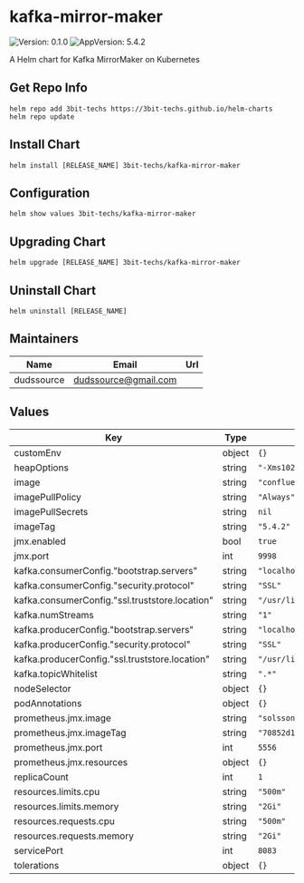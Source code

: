 # kafka-mirror-maker

![Version: 0.1.0](https://img.shields.io/badge/Version-0.1.0-informational?style=flat-square) ![AppVersion: 5.4.2](https://img.shields.io/badge/AppVersion-5.4.2-informational?style=flat-square)

A Helm chart for Kafka MirrorMaker on Kubernetes

## Get Repo Info
```console
helm repo add 3bit-techs https://3bit-techs.github.io/helm-charts
helm repo update
```

## Install Chart
```console
helm install [RELEASE_NAME] 3bit-techs/kafka-mirror-maker
```

## Configuration
```console
helm show values 3bit-techs/kafka-mirror-maker
```

## Upgrading Chart
```console
helm upgrade [RELEASE_NAME] 3bit-techs/kafka-mirror-maker
```

## Uninstall Chart
```console
helm uninstall [RELEASE_NAME]
```

## Maintainers

| Name | Email | Url |
| ---- | ------ | --- |
| dudssource | dudssource@gmail.com |  |

## Values

| Key | Type | Default | Description |
|-----|------|---------|-------------|
| customEnv | object | `{}` |  |
| heapOptions | string | `"-Xms1024M -Xmx1024M"` |  |
| image | string | `"confluentinc/cp-kafka"` |  |
| imagePullPolicy | string | `"Always"` |  |
| imagePullSecrets | string | `nil` |  |
| imageTag | string | `"5.4.2"` |  |
| jmx.enabled | bool | `true` |  |
| jmx.port | int | `9998` |  |
| kafka.consumerConfig."bootstrap.servers" | string | `"localhost:9094"` |  |
| kafka.consumerConfig."security.protocol" | string | `"SSL"` |  |
| kafka.consumerConfig."ssl.truststore.location" | string | `"/usr/lib/jvm/zulu-8-amd64/jre/lib/security/cacerts"` |  |
| kafka.numStreams | string | `"1"` |  |
| kafka.producerConfig."bootstrap.servers" | string | `"localhost:9094"` |  |
| kafka.producerConfig."security.protocol" | string | `"SSL"` |  |
| kafka.producerConfig."ssl.truststore.location" | string | `"/usr/lib/jvm/zulu-8-amd64/jre/lib/security/cacerts"` |  |
| kafka.topicWhitelist | string | `".*"` |  |
| nodeSelector | object | `{}` |  |
| podAnnotations | object | `{}` |  |
| prometheus.jmx.image | string | `"solsson/kafka-prometheus-jmx-exporter@sha256"` |  |
| prometheus.jmx.imageTag | string | `"70852d19ab9182c191684a8b08ac831230006d82e65d1db617479ea27884e4e8"` |  |
| prometheus.jmx.port | int | `5556` |  |
| prometheus.jmx.resources | object | `{}` |  |
| replicaCount | int | `1` |  |
| resources.limits.cpu | string | `"500m"` |  |
| resources.limits.memory | string | `"2Gi"` |  |
| resources.requests.cpu | string | `"500m"` |  |
| resources.requests.memory | string | `"2Gi"` |  |
| servicePort | int | `8083` |  |
| tolerations | object | `{}` |  |
